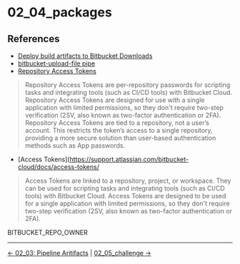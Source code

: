 # 02_04_packages

## References
- [Deploy build artifacts to Bitbucket Downloads](https://support.atlassian.com/bitbucket-cloud/docs/deploy-build-artifacts-to-bitbucket-downloads/)
- [bitbucket-upload-file pipe](https://bitbucket.org/atlassian/bitbucket-upload-file/src/master/)
- [Repository Access Tokens](https://support.atlassian.com/bitbucket-cloud/docs/repository-access-tokens/)
> Repository Access Tokens are per-repository passwords for scripting tasks and integrating tools (such as CI/CD tools) with Bitbucket Cloud. Repository Access Tokens are designed for use with a single application with limited permissions, so they don't require two-step verification (2SV, also known as two-factor authentication or 2FA). Repository Access Tokens are tied to a repository, not a user’s account. This restricts the token’s access to a single repository, providing a more secure solution than user-based authentication methods such as App passwords.

- [Access Tokens](https://support.atlassian.com/bitbucket-cloud/docs/access-tokens/
> Access Tokens are linked to a repository, project, or workspace. They can be used for scripting tasks and integrating tools (such as CI/CD tools) with Bitbucket Cloud. Access Tokens are designed to be used for a single application with limited permissions, so they don't require two-step verification (2SV, also known as two-factor authentication or 2FA).


BITBUCKET_REPO_OWNER


<!-- FooterStart -->
---
[← 02_03: Pipeline Aritifacts](../02_03_artifacts/README.md) | [02_05_challenge →](../02_05_challenge/README.md)
<!-- FooterEnd -->
